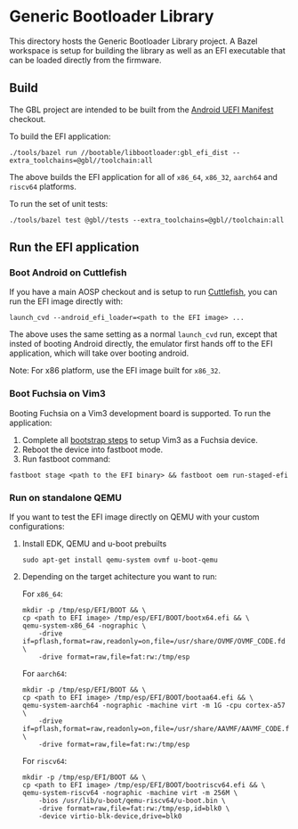# Generic Bootloader Library

This directory hosts the Generic Bootloader Library project. A Bazel
workspace is setup for building the library as well as an EFI executable that
can be loaded directly from the firmware.

## Build

The GBL project are intended to be built from the
[Android UEFI Manifest](https://android.googlesource.com/kernel/manifest/+/refs/heads/uefi-gbl-mainline/default.xml)
checkout.

To build the EFI application:

```
./tools/bazel run //bootable/libbootloader:gbl_efi_dist --extra_toolchains=@gbl//toolchain:all
```
The above builds the EFI application for all of `x86_64`, `x86_32`, `aarch64`
and `riscv64` platforms.

To run the set of unit tests:

```
./tools/bazel test @gbl//tests --extra_toolchains=@gbl//toolchain:all
```

## Run the EFI application

### Boot Android on Cuttlefish

If you have a main AOSP checkout and is setup to run
[Cuttlefish](https://source.android.com/docs/setup/create/cuttlefish), you can
run the EFI image directly with:

```
launch_cvd --android_efi_loader=<path to the EFI image> ...
```

The above uses the same setting as a normal `launch_cvd` run, except that
insted of booting Android directly, the emulator first hands off to the EFI
application, which will take over booting android.

Note: For x86 platform, use the EFI image built for `x86_32`.

### Boot Fuchsia on Vim3

Booting Fuchsia on a Vim3 development board is supported. To run the
application:

1. Complete all
[bootstrap steps](https://fuchsia.dev/fuchsia-src/development/hardware/khadas-vim3?hl=en)
to setup Vim3 as a Fuchsia device.
2. Reboot the device into fastboot mode.
3. Run fastboot command:
```
fastboot stage <path to the EFI binary> && fastboot oem run-staged-efi
```

### Run on standalone QEMU

If you want to test the EFI image directly on QEMU with your custom
configurations:

1. Install EDK, QEMU and u-boot prebuilts

   ```
   sudo apt-get install qemu-system ovmf u-boot-qemu
   ```

1. Depending on the target achitecture you want to run:

   For `x86_64`:
   ```
   mkdir -p /tmp/esp/EFI/BOOT && \
   cp <path to EFI image> /tmp/esp/EFI/BOOT/bootx64.efi && \
   qemu-system-x86_64 -nographic \
       -drive if=pflash,format=raw,readonly=on,file=/usr/share/OVMF/OVMF_CODE.fd \
       -drive format=raw,file=fat:rw:/tmp/esp
   ```

   For `aarch64`:
   ```
   mkdir -p /tmp/esp/EFI/BOOT && \
   cp <path to EFI image> /tmp/esp/EFI/BOOT/bootaa64.efi && \
   qemu-system-aarch64 -nographic -machine virt -m 1G -cpu cortex-a57 \
       -drive if=pflash,format=raw,readonly=on,file=/usr/share/AAVMF/AAVMF_CODE.fd \
       -drive format=raw,file=fat:rw:/tmp/esp
   ```

   For `riscv64`:
   ```
   mkdir -p /tmp/esp/EFI/BOOT && \
   cp <path to EFI image> /tmp/esp/EFI/BOOT/bootriscv64.efi && \
   qemu-system-riscv64 -nographic -machine virt -m 256M \
       -bios /usr/lib/u-boot/qemu-riscv64/u-boot.bin \
       -drive format=raw,file=fat:rw:/tmp/esp,id=blk0 \
       -device virtio-blk-device,drive=blk0
   ```
